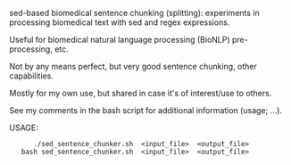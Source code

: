 sed-based biomedical sentence chunking (splitting): experiments in processing biomedical text with sed and regex expressions.

Useful for biomedical natural language processing (BioNLP) pre-processing, etc.

Not by any means perfect, but very good sentence chunking, other capabilities.

Mostly for my own use, but shared in case it's of interest/use to others.

See my comments in the bash script for additional information (usage; ...).

USAGE:
```
      ./sed_sentence_chunker.sh  <input_file>  <output_file>
   bash sed_sentence_chunker.sh  <input_file>  <output_file>
```
